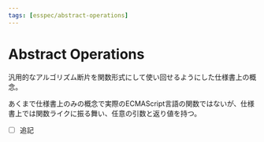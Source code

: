 ```yaml
---
tags: [esspec/abstract-operations]
---
```


# Abstract Operations

汎用的なアルゴリズム断片を関数形式にして使い回せるようにした仕様書上の概念。

あくまで仕様書上のみの概念で実際のECMAScript言語の関数ではないが、仕様書上では関数ライクに振る舞い、任意の引数と返り値を持つ。

- [ ] 追記
